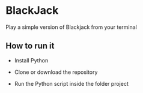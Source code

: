 # BlackJack
Play a simple version of Blackjack from your terminal

## How to run it

- Install Python

- Clone or download the repository

- Run the Python script inside the folder project
